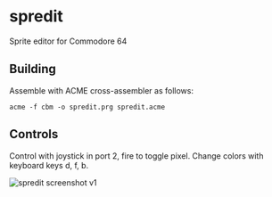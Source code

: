 # spredit
Sprite editor for Commodore 64

## Building
Assemble with ACME cross-assembler as follows:
```
acme -f cbm -o spredit.prg spredit.acme
```

## Controls
Control with joystick in port 2, fire to toggle pixel.
Change colors with keyboard keys d, f, b.


![spredit screenshot v1](https://i.imgur.com/aPbp7Dy.png)
